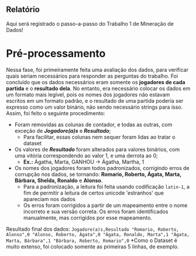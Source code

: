 ## Relatório
Aqui será registrado o passo-a-passo do Trabalho 1 de Mineração de Dados!

# Pré-processamento
Nessa fase, foi primeiramente feita uma avaliação dos dados, para verificar quais seriam necessários para responder as perguntas do trabalho. Foi concluído que os dados necessários eram somente os **jogadores de cada partida** e o **resultado dela**. No entanto, era necessário colocar os dados em um formato mais legível, pois os nomes dos jogadores não estavam escritos em um formato padrão, e o resultado de uma partida poderia ser expresso como um valor binário, não sendo necessário strings para isso. Assim, foi feito o seguinte procedimento:
- Foram removidas as colunas de contador, e todas as outras, com exceção de ***Jogadore(a)s*** e ***Resultado***;
    - Para facilitar, essas colunas nem sequer foram lidas ao tratar o dataset
- Os valores de ***Resultado*** foram alterados para valores binários, com uma vitória correspondendo ao valor 1, e uma derrota ao 0;
    - **Ex.:** Ágatha, Marta, GANHOU -> Ágatha, Martha, 1
- Os nomes dos jogadores foram todos padronizados, corrigindo erros de corrupção nos dados, se tornando: **Romario, Roberto, Ágata, Marta, Bárbara, Shelda, Ronaldo** e **Alonso**.
    - Para a padronização, a leitura foi feita usando codificação `latin-1`, a fim de permitir a leitura de certos unicode 'estranhos' que apareciam nos dados
    - Os erros foram corrigidos a partir de um mapeamento entre o nome incorreto e sua versão correta. Os erros foram identificados manualmente, mas corrigidos por esse mapeamento.

Resultado final dos dados:
        ```
        Jogadore(a)s,Resultado
        "Romario, Roberto, Alonso",0
        "Alonso, Roberto, Ágata",0
        "Ágata, Ronaldo, Marta",1
        "Ágata, Marta, Bárbara",1
        "Bárbara, Roberto, Romario",0
        ```
*Como o Dataset é muito extenso, foi colocado somente as primeiras 5 linhas, de exemplo.